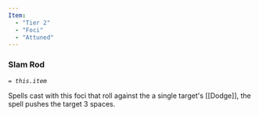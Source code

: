```yaml
---
Item:
  - "Tier 2"
  - "Foci"
  - "Attuned"
---
```

### Slam Rod
_`= this.item`_ 

Spells cast with this foci that roll against the a single target's [[Dodge]], the spell pushes the target 3 spaces.